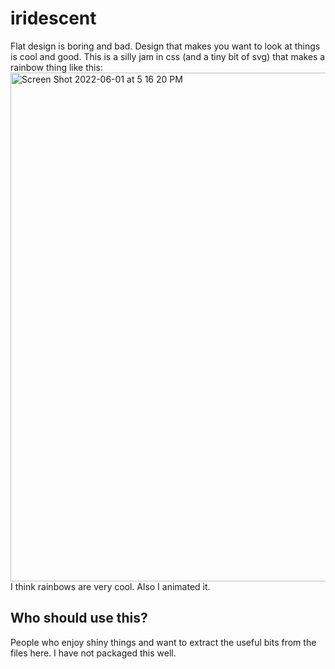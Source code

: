 # iridescent
Flat design is boring and bad. Design that makes you want to look at things is cool and good. This is a silly jam in css (and a tiny bit of svg) that makes a rainbow thing like this: <img width="814" alt="Screen Shot 2022-06-01 at 5 16 20 PM" src="https://user-images.githubusercontent.com/5882423/171503426-0a83c5a0-884b-48c0-90de-fe241061a441.png">
I think rainbows are very cool. Also I animated it.

## Who should use this?
People who enjoy shiny things and want to extract the useful bits from the files here. I have not packaged this well.
